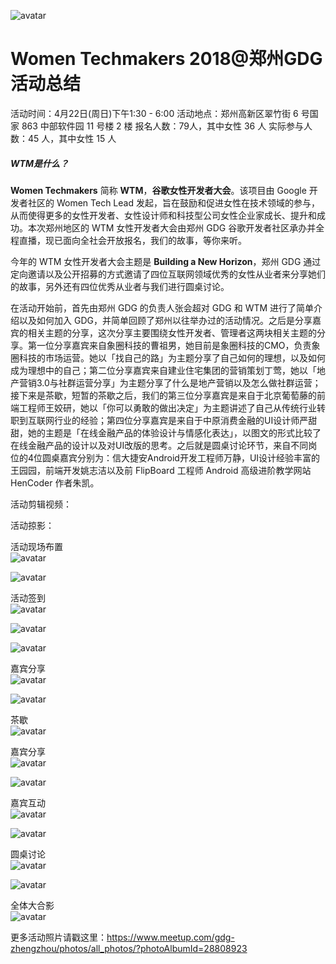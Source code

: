 ![avatar](https://mmbiz.qpic.cn/mmbiz_png/Z2OuQO64n4XUricajGibW7dLicJqgNPGYHbcwoCibQpCmUyj9yUjsiaLljwgxNEicMnnEvaAc3FjcN5t52F6zJql3Zew/640?wx_fmt=png&tp=webp&wxfrom=5&wx_lazy=1)

# Women Techmakers 2018@郑州GDG 活动总结 

活动时间：4月22日(周日)下午1:30 - 6:00
活动地点：郑州高新区翠竹街 6 号国家 863 中部软件园 11 号楼 2 楼
报名人数：79人，其中女性 36 人
实际参与人数：45 人，其中女性 15 人



##### WTM是什么？

**Women Techmakers** 简称 **WTM**，**谷歌女性开发者大会**。该项目由 Google 开发者社区的 Women Tech Lead 发起，旨在鼓励和促进女性在技术领域的参与，从而使得更多的女性开发者、女性设计师和科技型公司女性企业家成长、提升和成功。本次郑州地区的 WTM 女性开发者大会由郑州 GDG 谷歌开发者社区承办并全程直播，现已面向全社会开放报名，我们的故事，等你来听。

今年的 WTM 女性开发者大会主题是 **Building a New Horizon**，郑州 GDG 通过定向邀请以及公开招募的方式邀请了四位互联网领域优秀的女性从业者来分享她们的故事，另外还有四位优秀从业者与我们进行圆桌讨论。

在活动开始前，首先由郑州 GDG 的负责人张会超对 GDG 和 WTM 进行了简单介绍以及如何加入 GDG，并简单回顾了郑州以往举办过的活动情况。之后是分享嘉宾的相关主题的分享，这次分享主要围绕女性开发者、管理者这两块相关主题的分享。第一位分享嘉宾来自象圈科技的曹祖男，她目前是象圈科技的CMO，负责象圈科技的市场运营。她以「找自己的路」为主题分享了自己如何的理想，以及如何成为理想中的自己；第二位分享嘉宾来自建业住宅集团的营销策划丁莺，她以「地产营销3.0与社群运营分享」为主题分享了什么是地产营销以及怎么做社群运营；接下来是茶歇，短暂的茶歇之后，我们的第三位分享嘉宾是来自于北京葡萄藤的前端工程师王姣研，她以「你可以勇敢的做出决定」为主题讲述了自己从传统行业转职到互联网行业的经验；第四位分享嘉宾是来自于中原消费金融的UI设计师严甜甜，她的主题是「在线金融产品的体验设计与情感化表达」，以图文的形式比较了在线金融产品的设计以及对UI改版的思考。之后就是圆桌讨论环节，来自不同岗位的4位圆桌嘉宾分别为：信大捷安Android开发工程师万静，UI设计经验丰富的王园园，前端开发姚志洁以及前 FlipBoard 工程师 Android 高级进阶教学网站 HenCoder 作者朱凯。

活动剪辑视频：

活动掠影：

活动现场布置<br>![avatar](https://secure.meetupstatic.com/photos/event/b/c/6/e/600_470448238.jpeg)<br>

![avatar](https://secure.meetupstatic.com/photos/event/b/c/5/c/600_470448220.jpeg)<br>

活动签到<br>![avatar](https://secure.meetupstatic.com/photos/event/7/c/6/e/600_470431854.jpeg)<br>

![avatar](https://secure.meetupstatic.com/photos/event/7/b/f/c/600_470431740.jpeg)<br>

![avatar](https://secure.meetupstatic.com/photos/event/7/c/0/c/600_470431756.jpeg)<br>

嘉宾分享<br>![avatar](https://secure.meetupstatic.com/photos/event/a/e/4/f/600_470444623.jpeg)<br>

![avatar](https://secure.meetupstatic.com/photos/event/b/3/5/7/600_470445911.jpeg)<br>

茶歇<br>![avatar](https://secure.meetupstatic.com/photos/event/7/f/f/8/600_470432760.jpeg)<br>

嘉宾分享<br>![avatar](https://secure.meetupstatic.com/photos/event/b/7/0/a/600_470446858.jpeg)<br>

![avatar](https://secure.meetupstatic.com/photos/event/b/7/2/c/600_470446892.jpeg)	<br>

嘉宾互动<br>![avatar](https://secure.meetupstatic.com/photos/event/c/3/d/0/600_470450128.jpeg)<br>

![avatar](https://secure.meetupstatic.com/photos/event/c/3/c/4/600_470450116.jpeg)<br>

圆桌讨论<br>![avatar](https://secure.meetupstatic.com/photos/event/c/1/3/9/600_470449465.jpeg)<br>

![avatar](https://secure.meetupstatic.com/photos/event/c/1/7/e/600_470449534.jpeg)<br>

全体大合影<br>![avatar](https://secure.meetupstatic.com/photos/event/c/5/5/5/600_470450517.jpeg)<br>

更多活动照片请戳这里：https://www.meetup.com/gdg-zhengzhou/photos/all_photos/?photoAlbumId=28808923